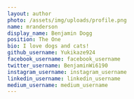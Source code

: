 ```yaml
---
layout: author
photo: /assets/img/uploads/profile.png
name: mranderson
display_name: Benjamin Dogg
position: The One
bio: I love dogs and cats!
github_username: Yukikaze924
facebook_username: facebook_username
twitter_username: BenjaminWi6190
instagram_username: instagram_username
linkedin_username: linkedin_username
medium_username: medium_username
---
```



